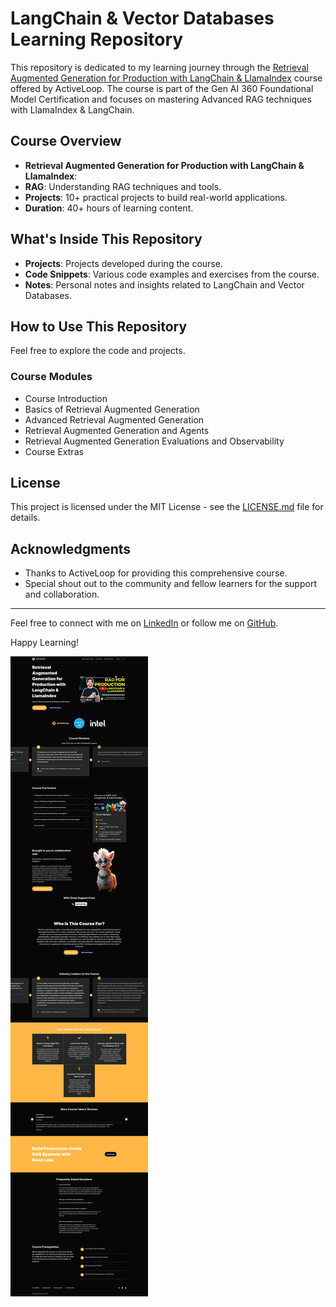 # LangChain & Vector Databases Learning Repository

This repository is dedicated to my learning journey through the [Retrieval Augmented Generation for Production with LangChain & LlamaIndex](https://learn.activeloop.ai/courses/rag) course offered by ActiveLoop. The course is part of the Gen AI 360 Foundational Model Certification and focuses on mastering Advanced RAG techniques with LlamaIndex & LangChain.

## Course Overview

- **Retrieval Augmented Generation for Production with LangChain & LlamaIndex**:
- **RAG**: Understanding RAG techniques and tools.
- **Projects**: 10+ practical projects to build real-world applications.
- **Duration**: 40+ hours of learning content.

## What's Inside This Repository

- **Projects**: Projects developed during the course.
- **Code Snippets**: Various code examples and exercises from the course.
- **Notes**: Personal notes and insights related to LangChain and Vector Databases.

## How to Use This Repository

Feel free to explore the code and projects.

### Course Modules

- Course Introduction
- Basics of Retrieval Augmented Generation
- Advanced Retrieval Augmented Generation
- Retrieval Augmented Generation and Agents
- Retrieval Augmented Generation Evaluations and Observability
- Course Extras

## License

This project is licensed under the MIT License - see the [LICENSE.md](LICENSE.md) file for details.

## Acknowledgments

- Thanks to ActiveLoop for providing this comprehensive course.
- Special shout out to the community and fellow learners for the support and collaboration.

---

Feel free to connect with me on [LinkedIn](https://www.linkedin.com/in/john-leskas/) or follow me on [GitHub](https://github.com/jin0x).

Happy Learning!

![Screenshot of ActiveLoop Course](course.png)
